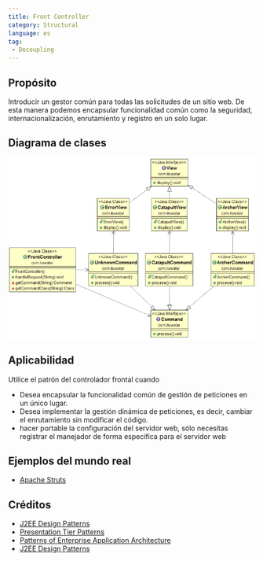 ```yaml
---
title: Front Controller
category: Structural
language: es
tag:
 - Decoupling
---
```


## Propósito
Introducir un gestor común para todas las solicitudes de un sitio web. De esta
manera podemos encapsular funcionalidad común como la seguridad,
internacionalización, enrutamiento y registro en un solo lugar.

## Diagrama de clases
![alt text](./etc/front-controller.png "Front Controller")

## Aplicabilidad
Utilice el patrón del controlador frontal cuando

* Desea encapsular la funcionalidad común de gestión de peticiones en un único lugar.
* Desea implementar la gestión dinámica de peticiones, es decir, cambiar el enrutamiento sin modificar el código.
* hacer portable la configuración del servidor web, sólo necesitas registrar el manejador de forma específica para el servidor web

## Ejemplos del mundo real

* [Apache Struts](https://struts.apache.org/)

## Créditos

* [J2EE Design Patterns](https://www.amazon.com/gp/product/0596004273/ref=as_li_tl?ie=UTF8&camp=1789&creative=9325&creativeASIN=0596004273&linkCode=as2&tag=javadesignpat-20&linkId=48d37c67fb3d845b802fa9b619ad8f31)
* [Presentation Tier Patterns](http://www.javagyan.com/tutorials/corej2eepatterns/presentation-tier-patterns)
* [Patterns of Enterprise Application Architecture](https://www.amazon.com/gp/product/0321127420/ref=as_li_tl?ie=UTF8&camp=1789&creative=9325&creativeASIN=0321127420&linkCode=as2&tag=javadesignpat-20&linkId=d9f7d37b032ca6e96253562d075fcc4a)
* [J2EE Design Patterns](https://www.amazon.com/gp/product/0596004273/ref=as_li_tl?ie=UTF8&camp=1789&creative=9325&creativeASIN=0596004273&linkCode=as2&tag=javadesignpat-20&linkId=f27d2644fbe5026ea448791a8ad09c94)
